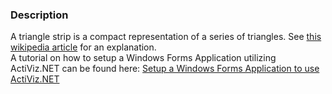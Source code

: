 ### Description
A triangle strip is a compact representation of a series of triangles. See [this wikipedia article](http://en.wikipedia.org/wiki/Triangle_strip) for an explanation.<br />
A tutorial on how to setup a Windows Forms Application utilizing ActiViz.NET can be found here: [Setup a Windows Forms Application to use ActiViz.NET](http://www.vtk.org/Wiki/VTK/CSharp/ActiViz.NET)
